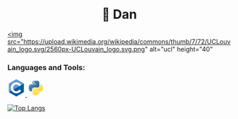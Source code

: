 <h1 align="center">👾 Dan</h1>

<a href="https://uclouvain.be/fr/index.html" target="_blank" rel="noreferrer"> <img src="https://upload.wikimedia.org/wikipedia/commons/thumb/7/72/UCLouvain_logo.svg/2560px-UCLouvain_logo.svg.png" alt="ucl" height="40" </a>

<h3 align="left">Languages and Tools:</h3>
<p align="left"> <a href="https://www.cprogramming.com/" target="_blank" rel="noreferrer"> <img src="https://raw.githubusercontent.com/devicons/devicon/master/icons/c/c-original.svg" alt="c" width="40" height="40"/> </a> <a href="https://www.w3schools.com/cpp/" target="_blank" rel="noreferrer"> <a href="https://www.python.org" target="_blank" rel="noreferrer"> <img src="https://raw.githubusercontent.com/devicons/devicon/master/icons/python/python-original.svg" alt="python" width="40" height="40"/> </a> </p>

 [![Top Langs](https://github-readme-stats.vercel.app/api/top-langs/?username=DanNoKenshi&layout=compact)](https://github.com/anuraghazra/github-readme-stats)
